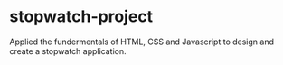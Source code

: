 # stopwatch-project
Applied the fundermentals of HTML, CSS and Javascript to design and create a stopwatch application.
